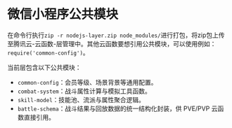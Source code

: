 # 微信小程序公共模块

在命令行执行`zip -r nodejs-layer.zip node_modules/`进行打包，将zip包上传至腾讯云-云函数-层管理中。其他云函数要想引用公共模块，可以使用例如：`require('common-config')`。

当前层包含以下公共模块：

- `common-config`：会员等级、场景背景等通用配置。
- `combat-system`：战斗属性计算与模拟工具函数。
- `skill-model`：技能池、流派与属性聚合逻辑。
- `battle-schema`：战斗结果与回放数据的统一结构化封装，供 PVE/PVP 云函数直接引用。
